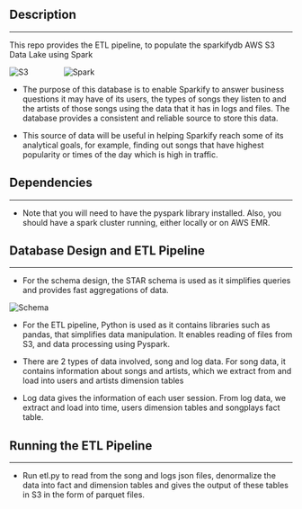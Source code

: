 ## Description
---
This repo provides the ETL pipeline, to populate the sparkifydb AWS S3 Data Lake using Spark  

![S3](screenshots/s3.PNG)&nbsp;&nbsp;&nbsp;&nbsp;&nbsp;&nbsp;&nbsp;&nbsp;&nbsp;&nbsp;&nbsp;&nbsp;&nbsp;&nbsp;&nbsp;&nbsp;![Spark](screenshots/spark.PNG)
* The purpose of this database is to enable Sparkify to answer business questions it may have of its users, the types of songs they listen to and the artists of those songs using the data that it has in logs and files. The database provides a consistent and reliable source to store this data.

* This source of data will be useful in helping Sparkify reach some of its analytical goals, for example, finding out songs that have highest popularity or times of the day which is high in traffic.

## Dependencies
---
* Note that you will need to have the pyspark library installed. Also, you should have a spark cluster running, either locally or on AWS EMR.

## Database Design and ETL Pipeline
---
* For the schema design, the STAR schema is used as it simplifies queries and provides fast aggregations of data.

![Schema](screenshots/schema.PNG)

* For the ETL pipeline, Python is used as it contains libraries such as pandas, that simplifies data manipulation. It enables reading of files from S3, and data processing using Pyspark.

* There are 2 types of data involved, song and log data. For song data, it contains information about songs and artists, which we extract from and load into users and artists dimension tables

* Log data gives the information of each user session. From log data, we extract and load into time, users dimension tables and songplays fact table.

## Running the ETL Pipeline
---
* Run etl.py to read from the song and logs json files, denormalize the data into fact and dimension tables and gives the output of these tables in S3 in the form of parquet files.
